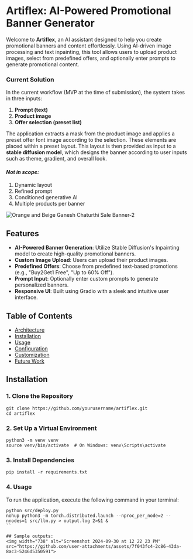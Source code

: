 # Artiflex: AI-Powered Promotional Banner Generator

Welcome to **Artiflex**, an AI assistant designed to help you create promotional banners and content effortlessly. Using AI-driven image processing and text inpainting, this tool allows users to upload product images, select from predefined offers, and optionally enter prompts to generate promotional content.

### Current Solution
In the current workflow (MVP at the time of submission), the system takes in three inputs:  
1. **Prompt (text)**  
2. **Product image**     
3. **Offer selection (preset list)**  

The application extracts a mask from the product image and applies a preset offer font image according to the selection. These elements are placed within a preset layout. This layout is then provided as input to a **stable diffusion model**, which designs the banner according to user inputs such as theme, gradient, and overall look.

#### *Not in scope:*
1. Dynamic layout
2. Refined prompt
3. Conditioned generative AI
4. Multiple products per banner

![Orange and Beige Ganesh Chaturthi Sale Banner-2](https://github.com/user-attachments/assets/3c7a9caa-4694-4e3d-8bda-9047f60a209c)



## Features

- **AI-Powered Banner Generation**: Utilize Stable Diffusion's Inpainting model to create high-quality promotional banners.
- **Custom Image Upload**: Users can upload their product images.
- **Predefined Offers**: Choose from predefined text-based promotions (e.g., "Buy2Get1 Free", "Up to 60% Off").
- **Prompt Input**: Optionally enter custom prompts to generate personalized banners.
- **Responsive UI**: Built using Gradio with a sleek and intuitive user interface.

## Table of Contents
- [Architecture](#Architecture)
- [Installation](#installation)
- [Usage](#usage)
- [Configuration](#configuration)
- [Customization](#customization)
- [Future Work](#future-work)

## Installation

### 1. Clone the Repository
```
git clone https://github.com/yourusername/artiflex.git
cd artiflex

```

### 2. Set Up a Virtual Environment
```
python3 -m venv venv
source venv/bin/activate  # On Windows: venv\Scripts\activate
```

### 3. Install Dependencies
```
pip install -r requirements.txt
```

### 4. Usage
To run the application, execute the following command in your terminal:
```
python src/deploy.py
nohup python3 -m torch.distributed.launch --nproc_per_node=2 --nnodes=1 src/llm.py > output.log 2>&1 &
``

## Sample outputs:
<img width="738" alt="Screenshot 2024-09-30 at 12 22 23 PM" src="https://github.com/user-attachments/assets/7f043fc4-2c86-43da-8ac3-5246d5350591">






